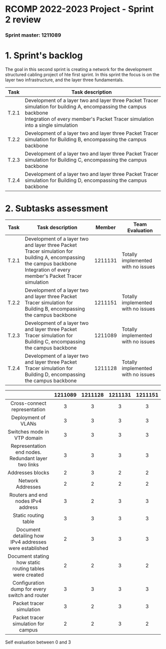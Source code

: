RCOMP 2022-2023 Project - Sprint 2 review
=========================================


### Sprint master: 1211089 ###

# 1. Sprint's backlog #
The goal in this second sprint is creating a network for the development structured cabling project of hte first sprint.
In this sprint the focus is on the layer two infrastructure, and the layer three fundamentals.

| Task  | Task description                                                                                                                                                                                           |
|-------|------------------------------------------------------------------------------------------------------------------------------------------------------------------------------------------------------------|
| T.2.1 | Development of a layer two and layer three Packet Tracer simulation for building A, encompassing the campus backbone  <br> Integration of every member's Packet Tracer simulation into a single simulation |
| T.2.2 | Development of a layer two and layer three Packet Tracer simulation for Building B, encompassing the campus backbone                                                                                       |
| T.2.3 | Development of a layer two and layer three Packet Tracer simulation for Building C, encompassing the campus backbone                                                                                       |
| T.2.4 | Development of a layer two and layer three Packet Tracer simulation for Building D, encompassing the campus backbone                                                                                       |

# 2. Subtasks assessment #


| Task  | Task description                                                                                                                                                                  | Member  | Team Evaluation                     |
|-------|-----------------------------------------------------------------------------------------------------------------------------------------------------------------------------------|---------|-------------------------------------|
| T.2.1 | Development of a layer two and layer three Packet Tracer simulation for building A, encompassing the campus backbone  <br> Integration of every member's Packet Tracer simulation | 1211131 | Totally implemented with no issues  |
| T.2.2 | Development of a layer two and layer three Packet Tracer simulation for Building B, encompassing the campus backbone                                                              | 1211151 | Totally implemented with no issues  |
| T.2.3 | Development of a layer two and layer three Packet Tracer simulation for Building C, encompassing the campus backbone                                                              | 1211089 | Totally implemented with no issues  |
| T.2.4 | Development of a layer two and layer three Packet Tracer simulation for Building D, encompassing the campus backbone                                                              | 1211128 | Totally implemented with no issues  |

|                                                         | 1211089 | 1211128 | 1211131 | 1211151 |
|:-------------------------------------------------------:|:-------:|:-------:|:-------:|:-------:|
|              Cross-connect representation               |    3    |    3    |    3    |    3    |
|                   Deployment of VLANs                   |    3    |    3    |    3    |    3    |
|               Switches mode in VTP domain               |    3    |    3    |    3    |    3    |
|   Representation end nodes. Redundant layer two links   |    3    |    3    |    3    |    3    |
|                    Addresses blocks                     |    2    |    3    |    2    |    2    |
|                    Network Addresses                    |    2    |    2    |    2    |    2    |
|           Routers and end nodes IPv4 address            |    3    |    2    |    3    |    3    |
|                  Static routing table                   |    3    |    3    |    3    |    3    |
| Document detailing how IPv4 addresses were established  |    2    |    3    |    3    |    3    |
| Document stating how static routing tables were created |    2    |    2    |    3    |    2    |
|     Configuration dump for every switch and router      |    3    |    3    |    3    |    3    |
|                Packet tracer simulation                 |    3    |    2    |    3    |    3    |
|           Packet tracer simulation for campus           |    2    |    2    |    3    |    2    |

Self evaluation between 0 and 3
